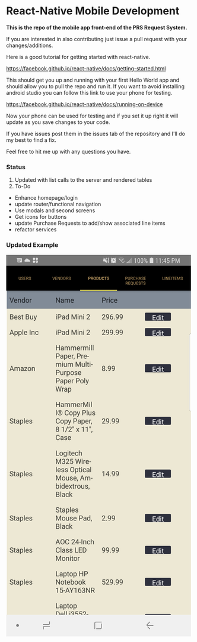 # React-Native Mobile Development
__This is the repo of the mobile app front-end of the PRS Request System.__

If you are interested in also contributing just issue a pull request with 
your changes/additions.

Here is a good tutorial for getting started with react-native.

https://facebook.github.io/react-native/docs/getting-started.html

This should get you up and running with your first Hello World app and
should allow you to pull the repo and run it. If you want to avoid installing 
android studio you can follow this link to use your phone for testing.

https://facebook.github.io/react-native/docs/running-on-device

Now your phone can be used for testing and if you set it up right it 
will update as you save changes to your code.

If you have issues post them in the issues tab of the repository and I'll do my best to find a fix.

Feel free to hit me up with any questions you have.

### Status
1. Updated with list calls to the server and rendered tables
2. To-Do
  * Enhance homepage/login 
  * update router/functional navigation
  * Use modals and second screens
  * Get icons for buttons
  * update Purchase Requests to add/show associated line items
  * refactor services

### Updated Example

![Example](example.jpg)
